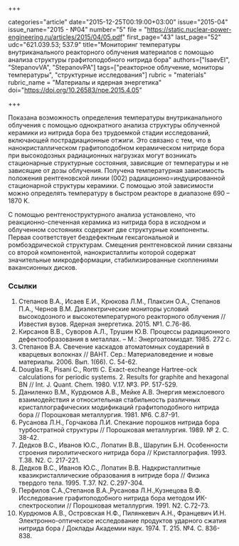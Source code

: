 +++

categories="article"
date="2015-12-25T00:19:00+03:00"
issue="2015-04"
issue_name="2015 - №04"
number="5"
file = "https://static.nuclear-power-engineering.ru/articles/2015/04/05.pdf"
first_page="43"
last_page="52"
udc="621.039.53; 537.9"
title="Мониторинг температуры внутриканального реакторного облучения материалов с помощью анализа структуры графитоподобного нитрида бора"
authors=["IsaevEI", "StepanovVA", "StepanovPA"]
tags=["реакторное облучение, мониторы температуры", "структурные исследования"]
rubric = "materials"
rubric_name = "Материалы и ядерная энергетика"
doi="https://doi.org/10.26583/npe.2015.4.05"

+++

Показана возможность определения температуры внутриканального облучения с помощью однократного анализа структуры облученной керамики из нитрида бора без трудоемкой стадии исследований, включающей пострадиационные отжиги. Это связано с тем, что в нанокристаллическом графитоподобном керамическом нитриде бора при высокодозных радиационных нагрузках могут возникать стационарные структурные состояния, зависящие от температуры и не зависящие от дозы облучения. Получена температурная зависимость положения рентгеновской линии (002) радиационно=индуцированной стационарной структуры керамики. С помощью этой зависимости можно определять температуру в быстром реакторе в диапазоне 690 – 1870 K.

С помощью рентгеноструктурного анализа установлено, что реакционно-спеченная керамика из нитрида бора в исходном и облученном состояниях содержит две структурные компоненты. Первая соответствует бездефектным гексагональной и ромбоэдрической структурам. Смещения рентгеновской линии связаны со второй компонентой, нанокристаллиты которой содержат значительные микродеформации, стабилизированные скоплениями вакансионных дисков.

### Ссылки

1. Степанов В.А., Исаев Е.И., Крюкова Л.М., Плаксин О.А., Степанов П.А., Чернов В.М. Диэлектрические мониторы условий высокодозного и высокотемпературного реакторного облучения // Известия вузов. Ядерная энергетика. 2015. №1. С.76-86.
2. Кирсанов В.В., Суворов А.Л., Трушин Ю.В. Процессы радиационного дефектообразования в металлах. – М.: Энергоатомиздат. 1985. 272 с.
3. Степанов В.А. Свечение каскадов атоматомных соударений в кварцевых волокнах // ВАНТ. Сер.: Материаловедение и новые материалы. 2006. Вып. 1(66). С. 54-62.
4. Douglas R., Pisani C., Rortti C. Exact-excheange Hartree-ock calculations for periodic systems. 2. Results for graphite and hexagonal BN // Int. J. Quant. Chem. 1980. V.17. №3. PP. 517-529.
5. Даниленко В.М., Курдюмов А.В., Мейке А.В. Энергия межслоевого взаимодействия и относительная стабильность различных кристаллографических модификаций графитоподобного нитрида бора // Порошковая металлургия. 1981. №6. С.87-91.
6. Русанова Л.Н., Горчакова Л.И. Спекание порошков нитрида бора турбостратной структуры // Порошковая металлургия. 1989. № 2. С. 38-42.
7. Дедков В.С., Иванов Ю.С., Лопатин В.В., Шарупин Б.Н. Особенности строения пиролитического нитрида бора // Кристаллография. 1993. Т.38. N2. С. 217-221.
8. Дедков В.С., Иванов Ю.С., Лопатин В.В. Надкристаллитные квазикристаллические образования в нитриде бора // Физика твердого тела. 1995. Т.37. N2. С.297-304.
9. Перфилов С.А.,Степанов В.А.,Русанова Л.Н.,Кузнецова В.Ф. Исследование графитоподобного нитрида бора методом ИК-спектроскопии // Порошковая металлургия. 1991. N2. С.72-73.
10. Курдюмов А.В., Островская Н.Ф., Пилянкевич А.Н., Францевич И.Н. Электронно-оптическое исследование продуктов ударного сжатия нитрида бора / Доклады Академии наук. 1974. Т. 215. №4. С. 836-838.